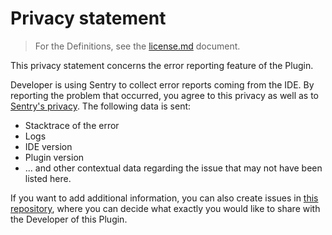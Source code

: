 # Privacy statement

> For the Definitions, see the [license.md](./license.md) document.

This privacy statement concerns the error reporting feature of the Plugin.

Developer is using Sentry to collect error reports coming from the IDE. By reporting the problem that occurred, you agree to this privacy as well as to [Sentry's privacy](https://sentry.io/privacy/). The following data is sent:

- Stacktrace of the error
- Logs
- IDE version
- Plugin version
- ... and other contextual data regarding the issue that may not have been listed here. 

If you want to add additional information, you can also create issues in [this repository](https://github.com/andrasferenczi/idea_widget_preview/issues), where you can decide what exactly you would like to share with the Developer of this Plugin.
